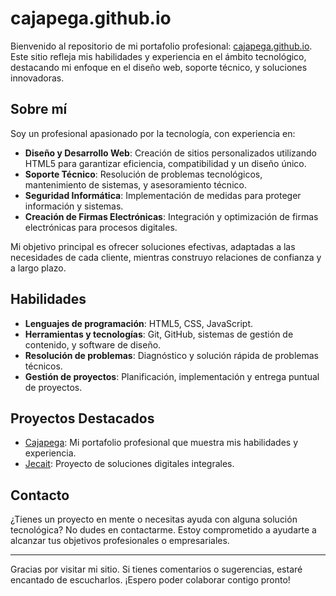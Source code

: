 # cajapega.github.io

Bienvenido al repositorio de mi portafolio profesional: [cajapega.github.io](https://cajapega.github.io). Este sitio refleja mis habilidades y experiencia en el ámbito tecnológico, destacando mi enfoque en el diseño web, soporte técnico, y soluciones innovadoras.

## Sobre mí
Soy un profesional apasionado por la tecnología, con experiencia en:
- **Diseño y Desarrollo Web**: Creación de sitios personalizados utilizando HTML5 para garantizar eficiencia, compatibilidad y un diseño único.
- **Soporte Técnico**: Resolución de problemas tecnológicos, mantenimiento de sistemas, y asesoramiento técnico.
- **Seguridad Informática**: Implementación de medidas para proteger información y sistemas.
- **Creación de Firmas Electrónicas**: Integración y optimización de firmas electrónicas para procesos digitales.

Mi objetivo principal es ofrecer soluciones efectivas, adaptadas a las necesidades de cada cliente, mientras construyo relaciones de confianza y a largo plazo.

## Habilidades
- **Lenguajes de programación**: HTML5, CSS, JavaScript.
- **Herramientas y tecnologías**: Git, GitHub, sistemas de gestión de contenido, y software de diseño.
- **Resolución de problemas**: Diagnóstico y solución rápida de problemas técnicos.
- **Gestión de proyectos**: Planificación, implementación y entrega puntual de proyectos.

## Proyectos Destacados
- [Cajapega](https://cajapega.github.io): Mi portafolio profesional que muestra mis habilidades y experiencia.
- [Jecait](https://jecait.com): Proyecto de soluciones digitales integrales.

## Contacto
¿Tienes un proyecto en mente o necesitas ayuda con alguna solución tecnológica? No dudes en contactarme. Estoy comprometido a ayudarte a alcanzar tus objetivos profesionales o empresariales.

---

Gracias por visitar mi sitio. Si tienes comentarios o sugerencias, estaré encantado de escucharlos. ¡Espero poder colaborar contigo pronto!
